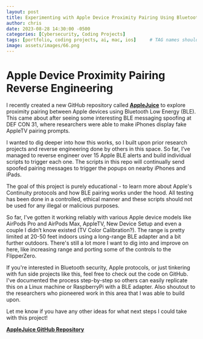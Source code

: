 ```yaml
---
layout: post
title: Experimenting with Apple Device Proximity Pairing Using Bluetooth Low Energy
author: chris
date: 2023-08-28 14:30:00 -0500
categories: [Cybersecurity, Coding Projects]
tags: [portfolio, coding projects, ai, mac, ios]     # TAG names should always be lowercase
image: assets/images/66.png
---
```


# Apple Device Proximity Pairing Reverse Engineering

I recently created a new GitHub repository called [**AppleJuice**](https://github.com/ECTO-1A/AppleJuice) to explore proximity pairing between Apple devices using Bluetooth Low Energy (BLE). This came about after seeing some interesting BLE messaging spoofing at DEF CON 31, where researchers were able to make iPhones display fake AppleTV pairing prompts.

I wanted to dig deeper into how this works, so I built upon prior research projects and reverse engineering done by others in this space. So far, I’ve managed to reverse engineer over 15 Apple BLE alerts and build individual scripts to trigger each one. The scripts in this repo will continually send spoofed pairing messages to trigger the popups on nearby iPhones and iPads.

The goal of this project is purely educational - to learn more about Apple's Continuity protocols and how BLE pairing works under the hood. All testing has been done in a controlled, ethical manner and these scripts should not be used for any illegal or malicious purposes.

So far, I've gotten it working reliably with various Apple device models like AirPods Pro and AirPods Max, AppleTV, New Device Setup and even a couple I didn’t know existed (TV Color Calibration?). The range is pretty limited at 20-50 feet indoors using a long-range BLE adapter and a bit further outdoors. There's still a lot more I want to dig into and improve on here, like increasing range and porting some of the controls to the FlipperZero.


If you're interested in Bluetooth security, Apple protocols, or just tinkering with fun side projects like this, feel free to check out the code on GitHub. I've documented the process step-by-step so others can easily replicate this on a Linux machine or RaspberryPi with a BLE adapter. Also shoutout to the researchers who pioneered work in this area that I was able to build upon.

Let me know if you have any other ideas for what next steps I could take with this project!

[**AppleJuice GitHub Repository**](https://github.com/ECTO-1A/AppleJuice)